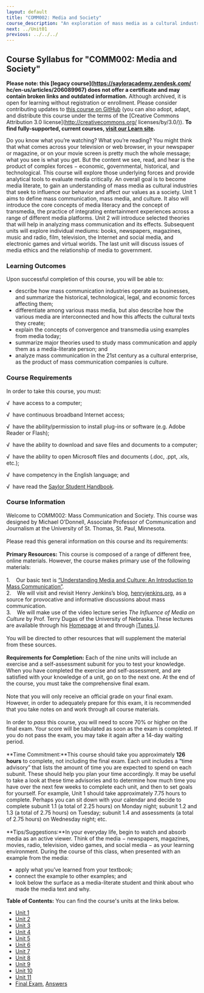 ```yaml
---
layout: default
title: "COMM002: Media and Society"
course_description: "An exploration of mass media as a cultural industry that seeks to shape our values and the underlying forces which allow for this to take place."
next: ../Unit01
previous: ../../../
---
```

Course Syllabus for "COMM002: Media and Society"
-------------------------------------------------

**Please note: this [legacy course](https://sayloracademy.zendesk.com/
hc/en-us/articles/206089967) does not offer a certificate and may contain 
broken links and outdated information.** Although archived, it is open 
for learning without registration or enrollment. Please consider contributing 
updates to [this course on GitHub](https://github.com/saylordotorg/course_comm002) 
(you can also adopt, adapt, and distribute this course under the terms of 
the [Creative Commons Attribution 3.0 license](http://creativecommons.org/
licenses/by/3.0/)). **To find fully-supported, current courses, [visit our 
Learn site](https://learn.saylor.org).**

Do you know what you’re watching? What you’re reading? You might think
that what comes across your television or web browser, in your newspaper
or magazine, or on your movie screen is pretty much the whole message;
what you see is what you get. But the content we see, read, and hear is
the product of complex forces − economic, governmental, historical, and
technological. This course will explore those underlying forces and
provide analytical tools to evaluate media critically. An overall goal
is to become media literate, to gain an understanding of mass media as
cultural industries that seek to influence our behavior and affect our
values as a society. Unit 1 aims to define mass communication, mass
media, and culture. It also will introduce the core concepts of media
literacy and the concept of transmedia, the practice of integrating
entertainment experiences across a range of different media platforms.
Unit 2 will introduce selected theories that will help in analyzing mass
communication and its effects. Subsequent units will explore individual
mediums: books, newspapers, magazines, music and radio, film,
television, the Internet and social media, and electronic games and
virtual worlds. The last unit will discuss issues of media ethics and
the relationship of media to government.

### Learning Outcomes

Upon successful completion of this course, you will be able to:

-   describe how mass communication industries operate as businesses,
    and summarize the historical, technological, legal, and economic
    forces affecting them;
-   differentiate among various mass media, but also describe how the
    various media are interconnected and how this affects the cultural
    texts they create;
-   explain the concepts of convergence and transmedia using examples
    from media today;
-   summarize major theories used to study mass communication and apply
    them as a media-literate person; and
-   analyze mass communication in the 21st century as a cultural
    enterprise, as the product of mass communication companies is
    culture.

### Course Requirements

In order to take this course, you must:  
  
 √  have access to a computer;  
  
 √  have continuous broadband Internet access;  
  
 √  have the ability/permission to install plug-ins or software (e.g.
Adobe Reader or Flash);  
  
 √  have the ability to download and save files and documents to a
computer;  
  
 √  have the ability to open Microsoft files and documents (.doc, .ppt,
.xls, etc.);  
  
 √  have competency in the English language; and  
  
 √  have read the [Saylor Student
Handbook](http://www.saylor.org/site/wp-content/uploads/2012/05/Saylor-StudentHandbook.pdf).

### Course Information

Welcome to COMM002: Mass Communication and Society. This course was
designed by Michael O’Donnell, Associate Professor of Communication and
Journalism at the University of St. Thomas, St. Paul, Minnesota.  
    
 Please read this general information on this course and its
requirements:  
    
 **Primary Resources:** This course is composed of a range of different
free, online materials. However, the course makes primary use of the
following materials:  
    
 1.    Our basic text is [“Understanding Media and Culture: An
Introduction to Mass
Communication”](http://www.saylor.org/site/textbooks/Understanding%20Media%20and%20Culture.pdf).  
 2.    We will visit and revisit Henry Jenkins’s blog,
[henryjenkins.org](http://henryjenkins.org), as a source for provocative
and informative discussions about mass communication.  
 3.    We will make use of the video lecture series *The Influence of
Media on Culture* by Prof. Terry Dugas of the University of Nebraska.
These lectures are available through his
[Homepage](http://ruby.fgcu.edu/courses/tdugas/ids3301/syllabus.html) at
and through [iTunes
U](http://%20itunes.apple.com/us/podcast/influence-media-on-culture/id262238502).  
    
 You will be directed to other resources that will supplement the
material from these sources.  
    
 **Requirements for Completion:** Each of the nine units will include an
exercise and a self-assessment subunit for you to test your knowledge.
When you have completed the exercise and self-assessment, and are
satisfied with your knowledge of a unit, go on to the next one. At the
end of the course, you must take the comprehensive final exam.  
    
 Note that you will only receive an official grade on your final exam.
However, in order to adequately prepare for this exam, it is recommended
that you take notes on and work through all course materials.  
    
 In order to *pass* this course, you will need to score 70% or higher on
the final exam. Your score will be tabulated as soon as the exam is
completed. If you do not pass the exam, you may take it again after a
14-day waiting period.  
    
 **Time Commitment:**This course should take you approximately **126
hours** to complete, not including the final exam. Each unit includes a
“time advisory” that lists the amount of time you are expected to spend
on each subunit. These should help you plan your time accordingly. It
may be useful to take a look at these time advisories and to determine
how much time you have over the next few weeks to complete each unit,
and then to set goals for yourself. For example, Unit 1 should take
approximately 7.75 hours to complete. Perhaps you can sit down with your
calendar and decide to complete subunit 1.1 (a total of 2.25 hours) on
Monday night; subunit 1.2 and 1.3 (a total of 2.75 hours) on Tuesday;
subunit 1.4 and assessments (a total of 2.75 hours) on Wednesday night;
etc.  
    
 **Tips/Suggestions:**In your everyday life, begin to watch and absorb
media as an active viewer. Think of the media − newspapers, magazines,
movies, radio, television, video games, and social media − as your
learning environment. During the course of this class, when presented
with an example from the media:  

-   apply what you’ve learned from your textbook;
-   connect the example to other examples; and
-   look below the surface as a media-literate student and think about
    who made the media text and why.

**Table of Contents:** You can find the course's units at the links below.

- [Unit 1](https://legacy.saylor.org/comm002/Unit01/)
- [Unit 2](https://legacy.saylor.org/comm002/Unit02/)
- [Unit 3](https://legacy.saylor.org/comm002/Unit03/)
- [Unit 4](https://legacy.saylor.org/comm002/Unit04/)
- [Unit 5](https://legacy.saylor.org/comm002/Unit05/)
- [Unit 6](https://legacy.saylor.org/comm002/Unit06/)
- [Unit 7](https://legacy.saylor.org/comm002/Unit07/)
- [Unit 8](https://legacy.saylor.org/comm002/Unit08/)
- [Unit 9](https://legacy.saylor.org/comm002/Unit09/)
- [Unit 10](https://legacy.saylor.org/comm002/Unit10/)
- [Unit 11](https://legacy.saylor.org/comm002/Unit11/)
- [Final Exam](http://saylordotorg.github.io/LegacyExams/COMM/COMM002/COMM002-FinalExam.html), [Answers](http://saylordotorg.github.io/LegacyExams/COMM/COMM002/COMM002-FinalExam-Answers.html)
